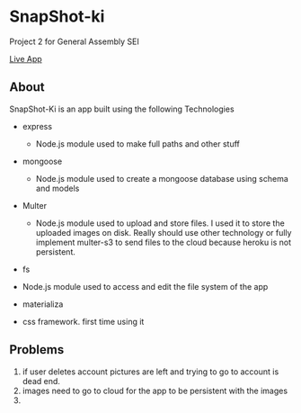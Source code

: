 # SnapShot-ki
Project 2 for General Assembly SEI

[Live App](https://snapshot-ki.herokuapp.com/)

## About
SnapShot-Ki is an app built using the following Technologies
- express
	- Node.js module used to make full paths and other stuff

- mongoose
	- Node.js module used to create a mongoose database using schema and models

- Multer
	- Node.js module used to upload and store files. I used it to store the uploaded images on disk. Really should use other technology or fully implement multer-s3 to send files to the cloud because heroku is not persistent.

- fs
 - Node.js module used to access and edit the file system of the app

- materializa
 - css framework. first time using it

## Problems

1. if user deletes account pictures are left and trying to go to account is dead end.
2. images need to go to cloud for the app to be persistent with the images
3.
